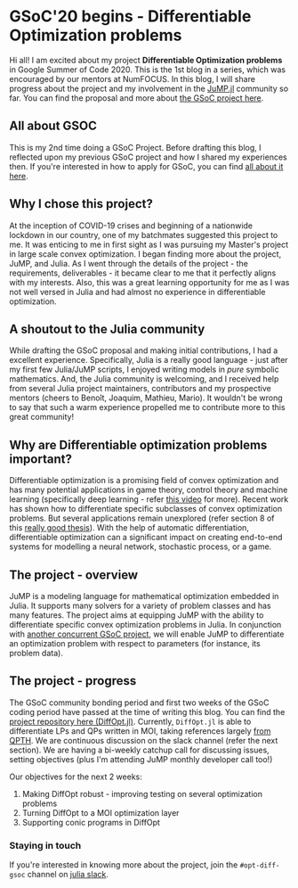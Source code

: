 # GSoC'20 begins - Differentiable Optimization problems

Hi all! I am excited about my project **Differentiable Optimization problems** in Google Summer of Code 2020. This is the 1st blog in a series, which was encouraged by our mentors at NumFOCUS. In this blog, I will share progress about the project and my involvement in the [JuMP.jl](https://www.juliaopt.org/JuMP.jl/stable/) community so far. You can find the proposal and more about [the GSoC project here](https://summerofcode.withgoogle.com/dashboard/project/5232064888045568/details/).

## All about GSOC
This is my 2nd time doing a GSoC Project. Before drafting this blog, I reflected upon my previous GSoC project and how I shared my experiences then. If you're interested in how to apply for GSoC, you can find [all about it here](http://www.imakshay.com/post/1).

## Why I chose this project?
At the inception of COVID-19 crises and beginning of a nationwide lockdown in our country, one of my batchmates suggested this project to me. It was enticing to me in first sight as I was pursuing my Master's project in large scale convex optimization. I began finding more about the project, JuMP, and Julia. As I went through the details of the project - the requirements, deliverables - it became clear to me that it perfectly aligns with my interests. Also, this was a great learning opportunity for me as I was not well versed in Julia and had almost no experience in differentiable optimization.

## A shoutout to the Julia community
While drafting the GSoC proposal and making initial contributions, I had a excellent experience. Specifically, Julia is a really good language - just after my first few Julia/JuMP scripts, I enjoyed writing models in *pure* symbolic mathematics. And, the Julia community is welcoming, and I received help from several Julia project maintainers, contributors and my prospective mentors (cheers to Benoît, Joaquim, Mathieu, Mario). It wouldn't be wrong to say that such a warm experience propelled me to contribute more to this great community!

## Why are Differentiable optimization problems important?
Differentiable optimization is a promising field of convex optimization and has many potential applications in game theory, control theory and machine learning (specifically deep learning - refer [this video](https://www.youtube.com/watch?v=NrcaNnEXkT8) for more). Recent work has shown how to differentiate specific subclasses of convex optimization problems. But several applications remain unexplored (refer section 8 of this [really good thesis](https://github.com/bamos/thesis)). With the help of automatic differentiation, differentiable optimization can a significant impact on creating end-to-end systems for modelling a neural network, stochastic process, or a game.

## The project - overview
JuMP is a modeling language for mathematical optimization embedded in Julia. It supports many solvers for a variety of problem classes and has many features. The project aims at equipping JuMP with the ability to differentiate specific convex optimization problems in Julia. In conjunction with [another concurrent GSoC project](https://summerofcode.withgoogle.com/projects/#5934581011709952), we will enable JuMP to differentiate an optimization problem with respect to parameters (for instance, its problem data).

## The project - progress
The GSoC community bonding period and first two weeks of the GSoC coding period have passed at the time of writing this blog. You can find the [project repository here (DiffOpt.jl)](https://github.com/AKS1996/DiffOpt.jl). Currently, `DiffOpt.jl` is able to differentiate LPs and QPs written in MOI, taking references largely [from QPTH](https://locuslab.github.io/qpth/). We are continuous discussion on the slack channel (refer the next section). We are having a bi-weekly catchup call for discussing issues, setting objectives (plus I'm attending JuMP monthly developer call too!)  

Our objectives for the next 2 weeks:
1. Making DiffOpt robust - improving testing on several optimization problems
2. Turning DiffOpt to a MOI optimization layer
3. Supporting conic programs in DiffOpt


### Staying in touch
If you're interested in knowing more about the project, join the `#opt-diff-gsoc` channel on [julia slack](https://discourse.julialang.org/t/announcing-a-julia-slack/4866).
